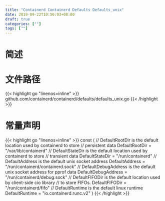 ```yaml
---
title: "Containerd Containerd Defaults Defaults_unix"
date: 2019-09-22T10:56:03+08:00
draft: true
categories: [""]
tags: [""]
---
```

# 简述
<!--more-->
# 文件路径
{{< highlight go "linenos=inline" >}}
github.com/containerd/containerd/defaults/defaults_unix.go
{{< /highlight >}}

# 常量声明

{{< highlight go "linenos=inline" >}}
const (
	// DefaultRootDir is the default location used by containerd to store
	// persistent data
	DefaultRootDir = "/var/lib/containerd"
	// DefaultStateDir is the default location used by containerd to store
	// transient data
	DefaultStateDir = "/run/containerd"
	// DefaultAddress is the default unix socket address
	DefaultAddress = "/run/containerd/containerd.sock"
	// DefaultDebugAddress is the default unix socket address for pprof data
	DefaultDebugAddress = "/run/containerd/debug.sock"
	// DefaultFIFODir is the default location used by client-side cio library
	// to store FIFOs.
	DefaultFIFODir = "/run/containerd/fifo"
	// DefaultRuntime is the default linux runtime
	DefaultRuntime = "io.containerd.runc.v2"
)
{{< /highlight >}}
